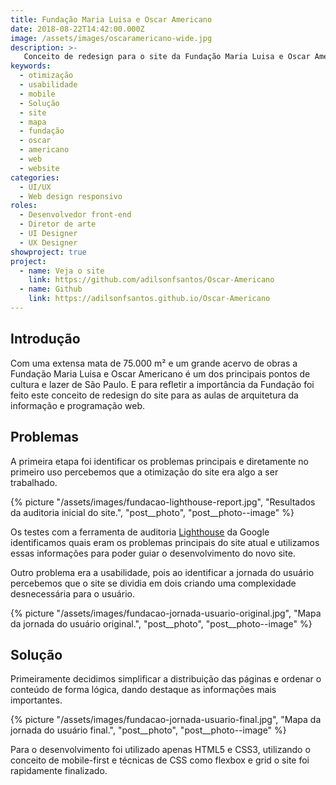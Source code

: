 ```yaml
---
title: Fundação Maria Luisa e Oscar Americano
date: 2018-08-22T14:42:00.000Z
image: /assets/images/oscaramericano-wide.jpg
description: >-
   Conceito de redesign para o site da Fundação Maria Luisa e Oscar Americano.
keywords:
  - otimização
  - usabilidade
  - mobile
  - Solução
  - site
  - mapa
  - fundação
  - oscar
  - americano
  - web
  - website
categories:
  - UI/UX
  - Web design responsivo
roles:
  - Desenvolvedor front-end
  - Diretor de arte
  - UI Designer
  - UX Designer
showproject: true
project:
  - name: Veja o site
    link: https://github.com/adilsonfsantos/Oscar-Americano
  - name: Github
    link: https://adilsonfsantos.github.io/Oscar-Americano
---
```

## Introdução

Com uma extensa mata de 75.000 m² e um grande acervo de obras a Fundação Maria
Luisa e Oscar Americano é um dos principais pontos de cultura e lazer de São
Paulo. E para refletir a importância da Fundação foi feito este conceito de
redesign do site para as aulas de arquitetura da informação e programação web.

## Problemas

A primeira etapa foi identificar os problemas principais e diretamente no primeiro uso percebemos que a otimização do site era algo a ser trabalhado.

{% picture "/assets/images/fundacao-lighthouse-report.jpg", "Resultados da auditoria inicial do site.", "post__photo", "post__photo--image" %}

Os testes com a ferramenta de auditoria [Lighthouse](https://developers.google.com/web/tools/lighthouse/?hl=pt-br) da Google identificamos quais eram os problemas principais do site atual e utilizamos essas informações para poder guiar o desenvolvimento do novo site.

Outro problema era a usabilidade, pois ao identificar a jornada do usuário percebemos que o site se dividia em dois criando uma complexidade desnecessária para o usuário.

{% picture "/assets/images/fundacao-jornada-usuario-original.jpg", "Mapa da jornada do usuário original.", "post__photo", "post__photo--image" %}

## Solução

Primeiramente decidimos simplificar a distribuição das páginas e ordenar o conteúdo de forma lógica, dando destaque as informações mais importantes.

{% picture "/assets/images/fundacao-jornada-usuario-final.jpg", "Mapa da jornada do usuário final.", "post__photo", "post__photo--image" %}

Para o desenvolvimento foi utilizado apenas HTML5 e CSS3, utilizando o conceito de mobile-first e técnicas de CSS como flexbox e grid o site foi rapidamente finalizado.
